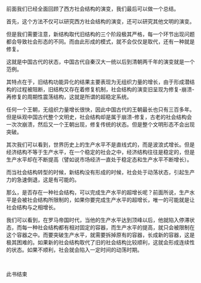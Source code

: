 <p data-pid="sGnSRujG">前面我们已经全面回顾了西方社会结构的演变，我们最后可以做一个总结。</p><p data-pid="OxBWIt2R">首先，这个方法不仅可以研究西方社会结构的演变，还可以研究其他文明的演变。</p><p data-pid="HsgOMiU2">但是我们需要注意，新结构取代旧结构的三个阶段极其严格，每一个环节出现问题都会导致社会形态的不同。而由此形成的模式，就不会仅仅是取代，还有一种就是修复。</p><p data-pid="5RHn2Z7t">这就是中国古代的状态，中国古代自秦汉大一统以后到清朝两千年的演变就是一个范例。</p><p data-pid="YSGxYVFB">其特点在于，旧结构功能异化的结果主要表现为无组织力量的增长，由于形成潜结构的过程被阻断，旧结构又存在着修复机制，社会结构的演变旧呈现为修复-崩溃-再修复的周期性震荡结构，这就是所谓的超稳定系统。</p><p data-pid="wI1OB7PZ">任何一个王朝，无组织力量增长很快，因此中国古代的王朝最长也只有三百多年。但是纵观中国古代整个文明史，社会结构却是属于崩溃-修复，古老的社会结构会一次次崩溃，然后又一个王朝出现，修复传统的状态。但是整个文明形态不会出现突破。</p><p data-pid="4vsKsm9_">其次我们可以看到，世界历史上的生产水平不是直线式的，而是波浪式增长。但是经济结构不等于生产水平，在一个稳定的社会之中，经济结构往往是稳定的，但是生产水平却在不断提高（譬如说市场经济一直处于稳定态和生产水平不断增长）。</p><p data-pid="AiWu49rX">而当社会结构转型的时候，新结构没有形成的时候，社会处于动荡状态，引起生产力的急速倒退，这是有可能的。</p><p data-pid="qv4_vav_">那么，是否存在一种社会结构，可以完成生产水平的超增长呢？前面所说，生产水平是会被社会结构所限制的，如果你要完成生产水平的超增长，唯一的可能就是让社会结构与之相增长。</p><p data-pid="benU4m1E">我们可以看到，在罗马帝国时代，当他的生产水平达到顶峰以后，他就陷入停滞状态，而每一种社会结构都有相对固定的容器，而生产水平的提高，就只会被限制在这个容器之中。而要突破生产水平，就需要拆掉原有的容器，长成新的容器，这是极其困难的。如果新的社会结构取代了旧的社会结构比较顺利，这就会形成连续性的状态。如果不顺利，社会就会陷入一定时间的动荡时期。</p><p><br></p><p data-pid="1BiPirUg">此书结束</p><p></p>